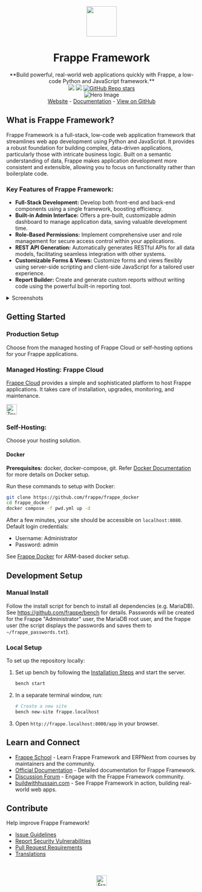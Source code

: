 <div align="center" markdown="1">
	<img src=".github/framework-logo-new.svg" width="80" height="80"/>
	<h1>Frappe Framework</h1>
</div>

<div align="center">
    **Build powerful, real-world web applications quickly with Frappe, a low-code Python and JavaScript framework.**
</div>

<div align="center">
	<a target="_blank" href="LICENSE" title="License: MIT"><img src="https://img.shields.io/badge/License-MIT-success.svg"></a>
	<a href="https://codecov.io/gh/frappe/frappe"><img src="https://codecov.io/gh/frappe/frappe/branch/develop/graph/badge.svg?token=XoTa679hIj"/></a>
	<a href="https://github.com/frappe/frappe">
		<img alt="GitHub Repo stars" src="https://img.shields.io/github/stars/frappe/frappe?style=social">
	</a>
</div>
<div align="center">
	<img src=".github/hero-image.png" alt="Hero Image" />
</div>
<div align="center">
    <a href="https://frappe.io/framework">Website</a>
    -
    <a href="https://docs.frappe.io/framework">Documentation</a>
    -
    <a href="https://github.com/frappe/frappe">View on GitHub</a>
</div>

## What is Frappe Framework?

Frappe Framework is a full-stack, low-code web application framework that streamlines web app development using Python and JavaScript. It provides a robust foundation for building complex, data-driven applications, particularly those with intricate business logic.  Built on a semantic understanding of data, Frappe makes application development more consistent and extensible, allowing you to focus on functionality rather than boilerplate code.

### Key Features of Frappe Framework:

*   **Full-Stack Development:**  Develop both front-end and back-end components using a single framework, boosting efficiency.
*   **Built-in Admin Interface:** Offers a pre-built, customizable admin dashboard to manage application data, saving valuable development time.
*   **Role-Based Permissions:**  Implement comprehensive user and role management for secure access control within your applications.
*   **REST API Generation:** Automatically generates RESTful APIs for all data models, facilitating seamless integration with other systems.
*   **Customizable Forms & Views:** Customize forms and views flexibly using server-side scripting and client-side JavaScript for a tailored user experience.
*   **Report Builder:** Create and generate custom reports without writing code using the powerful built-in reporting tool.

<details>
<summary>Screenshots</summary>

![List View](.github/fw-list-view.png)
![Form View](.github/fw-form-view.png)
![Role Permission Manager](.github/fw-rpm.png)
</details>

## Getting Started

### Production Setup

Choose from the managed hosting of Frappe Cloud or self-hosting options for your Frappe applications.

### Managed Hosting: Frappe Cloud

[Frappe Cloud](https://frappecloud.com) provides a simple and sophisticated platform to host Frappe applications. It takes care of installation, upgrades, monitoring, and maintenance.

<div>
    <a href="https://frappecloud.com/" target="_blank">
        <picture>
            <source media="(prefers-color-scheme: dark)" srcset="https://frappe.io/files/try-on-fc-white.png">
            <img src="https://frappe.io/files/try-on-fc-black.png" alt="Try on Frappe Cloud" height="28" />
        </picture>
    </a>
</div>

### Self-Hosting:

Choose your hosting solution.

#### Docker

**Prerequisites:** docker, docker-compose, git. Refer [Docker Documentation](https://docs.docker.com) for more details on Docker setup.

Run these commands to setup with Docker:

```bash
git clone https://github.com/frappe/frappe_docker
cd frappe_docker
docker compose -f pwd.yml up -d
```

After a few minutes, your site should be accessible on `localhost:8080`.
Default login credentials:
-   Username: Administrator
-   Password: admin

See [Frappe Docker](https://github.com/frappe/frappe_docker?tab=readme-ov-file#to-run-on-arm64-architecture-follow-this-instructions) for ARM-based docker setup.

## Development Setup

### Manual Install

Follow the install script for bench to install all dependencies (e.g. MariaDB). See https://github.com/frappe/bench for details.
Passwords will be created for the Frappe "Administrator" user, the MariaDB root user, and the frappe user (the script displays the passwords and saves them to `~/frappe_passwords.txt`).

### Local Setup

To set up the repository locally:

1.  Set up bench by following the [Installation Steps](https://docs.frappe.io/framework/user/en/installation) and start the server.
    ```bash
    bench start
    ```
2.  In a separate terminal window, run:
    ```bash
    # Create a new site
    bench new-site frappe.localhost
    ```
3.  Open `http://frappe.localhost:8000/app` in your browser.

## Learn and Connect

*   [Frappe School](https://frappe.school) - Learn Frappe Framework and ERPNext from courses by maintainers and the community.
*   [Official Documentation](https://docs.frappe.io/framework) - Detailed documentation for Frappe Framework.
*   [Discussion Forum](https://discuss.frappe.io/) - Engage with the Frappe Framework community.
*   [buildwithhussain.com](https://buildwithhussain.com) - See Frappe Framework in action, building real-world web apps.

## Contribute

Help improve Frappe Framework!

*   [Issue Guidelines](https://github.com/frappe/erpnext/wiki/Issue-Guidelines)
*   [Report Security Vulnerabilities](https://frappe.io/security)
*   [Pull Request Requirements](https://github.com/frappe/erpnext/wiki/Contribution-Guidelines)
*   [Translations](https://crowdin.com/project/frappe)

<br>
<br>
<div align="center">
	<a href="https://frappe.io" target="_blank">
		<picture>
			<source media="(prefers-color-scheme: dark)" srcset="https://frappe.io/files/Frappe-white.png">
			<img src="https://frappe.io/files/Frappe-black.png" alt="Frappe Technologies" height="28"/>
		</picture>
	</a>
</div>
